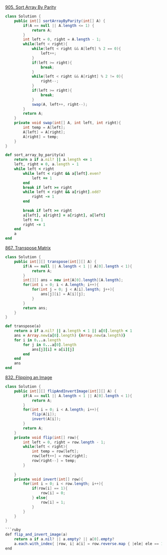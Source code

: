 [905. Sort Array By Parity](https://leetcode.com/problems/sort-array-by-parity/)
```java
class Solution {
    public int[] sortArrayByParity(int[] A) {
        if(A == null || A.length <= 1) {
            return A;
        }
        int left = 0, right = A.length - 1;
        while(left < right){
            while(left < right && A[left] % 2 == 0){
                left++;
            }
            if(left >= right){
                break;
            }
            while(left < right && A[right] % 2 != 0){
                right--;
            }
            if(left >= right){
                break;
            }
            swap(A, left++, right--);
        }
        return A;
    }
    private void swap(int[] A, int left, int right){
        int temp = A[left];
        A[left] = A[right];
        A[right] = temp;
    }
}
```
```ruby
def sort_array_by_parity(a)
    return a if a.nil? || a.length <= 1
    left, right = 0, a.length - 1
    while left < right
        while left < right && a[left].even?
            left += 1 
        end 
        break if left >= right
        while left < right && a[right].odd?
            right -= 1 
        end
    
        break if left >= right
        a[left], a[right] = a[right], a[left]
        left += 1
        right -= 1
    end
    a
end
```

[867. Transpose Matrix](https://leetcode.com/problems/transpose-matrix/)
```java
class Solution {
    public int[][] transpose(int[][] A) {
        if(A == null || A.length < 1 || A[0].length < 1){
            return A;
        }
        int[][] ans = new int[A[0].length][A.length];
        for(int i = 0; i < A.length; i++){
            for(int j = 0; j < A[i].length; j++){
                ans[j][i] = A[i][j];
            }
        }
        return ans;
    }
}
```

```ruby
def transpose(a)
    return a if a.nil? || a.length < 1 || a[0].length < 1
    ans = Array.new(a[0].length) {Array.new(a.length)}
    for i in 0...a.length
        for j in 0...a[0].length
            ans[j][i] = a[i][j]
        end
    end
    ans
end
```

[832. Flipping an Image](https://leetcode.com/problems/flipping-an-image/)
```java
class Solution {
    public int[][] flipAndInvertImage(int[][] A) {
        if(A == null || A.length < 1 || A[0].length < 1){
            return A;
        }
        for(int i = 0; i < A.length; i++){
            flip(A[i]);
            invert(A[i]);
        }
        return A;
    }
    private void flip(int[] row){
        int left = 0, right = row.length - 1;
        while(left < right){
            int temp = row[left];
            row[left++] = row[right];
            row[right--] = temp;
        }
        
    }
    private void invert(int[] row){
        for(int i = 0; i < row.length; i++){
            if(row[i] == 1){
                row[i] = 0;
            } else{
                row[i] = 1;
            }
        }
    }
}

```ruby
def flip_and_invert_image(a)
    return a if a.nil? || a.empty? || a[0].empty?
    a.each.with_index{ |row, i| a[i] = row.reverse.map { |ele| ele == 1 ? 0:1 }}
end
```

